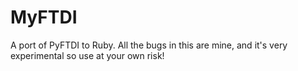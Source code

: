 # MyFTDI

A port of PyFTDI to Ruby.  All the bugs in this are mine, and it's very
experimental so use at your own risk!
